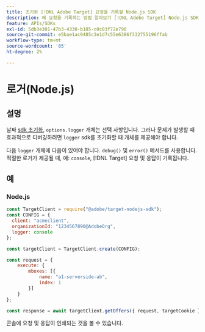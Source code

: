```yaml
---
title: 초기화 [!DNL Adobe Target] 요청을 기록할 Node.js SDK
description: 에 요청을 기록하는 방법 알아보기 [!DNL Adobe Target] Node.js SDK.
feature: APIs/SDKs
exl-id: 5db3e301-47b3-4330-b185-c0c03f72e790
source-git-commit: e5bae1ac9485c3e1d7c55e6386f332755196ffab
workflow-type: tm+mt
source-wordcount: '85'
ht-degree: 2%

---
```


# 로거(Node.js)

## 설명

날짜 [sdk 초기화](initialize-sdk.md), `options.logger` 개체는 선택 사항입니다. 그러나 문제가 발생할 때 효과적으로 디버깅하려면 `logger` sdk를 초기화할 때 개체를 제공해야 합니다.

다음 `logger` 개체에 다음이 있어야 합니다. `debug()` 및 `error()` 메서드를 사용합니다. 적절한 로거가 제공될 때, 예: `console`, [!DNL Target] 요청 및 응답이 기록됩니다.

## 예

### Node.js

```js {line-numbers="true"}
const TargetClient = require("@adobe/target-nodejs-sdk");
const CONFIG = {
  client: "acmeclient",
  organizationId: "1234567890@AdobeOrg",
  logger: console
};

const targetClient = TargetClient.create(CONFIG);

const request = {
    execute: {
        mboxes: [{
            name: "a1-serverside-ab",
            index: 1
        }]
    }
};

const response = await targetClient.getOffers({ request, targetCookie });
```

콘솔에 요청 및 응답이 인쇄되는 것을 볼 수 있습니다.
